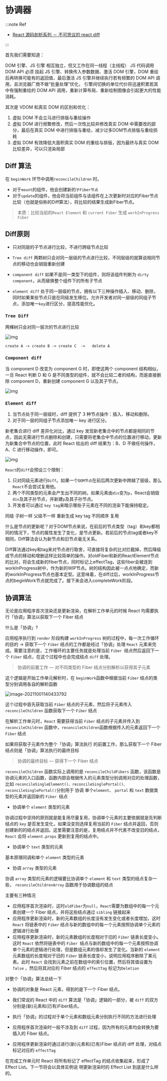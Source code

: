 # 协调器

:::note Ref

- [React 源码剖析系列 － 不可思议的 react diff](https://zhuanlan.zhihu.com/p/20346379)

:::



首先我们需要知道：

DOM 引擎、JS 引擎 相互独立，但又工作在同一线程（主线程）
JS 代码调用 DOM API 必须 挂起 JS 引擎、转换传入参数数据、激活 DOM 引擎，DOM 重绘后再转换可能有的返回值，最后激活 JS 引擎并继续执行若有频繁的 DOM API 调用，且浏览器厂商不做“批量处理”优化，
引擎间切换的单位代价将迅速积累若其中有强制重绘的 DOM API 调用，重新计算布局、重新绘制图像会引起更大的性能消耗。

其次是 VDOM 和真实 DOM 的区别和优化：

1. 虚拟 DOM 不会立马进行排版与重绘操作
2. 虚拟 DOM 进行频繁修改，然后一次性比较并修改真实 DOM 中需要改的部分，最后在真实 DOM 中进行排版与重绘，减少过多DOM节点排版与重绘损耗
3. 虚拟 DOM 有效降低大面积真实 DOM 的重绘与排版，因为最终与真实 DOM 比较差异，可以只渲染局部



## Diff 算法

在 `beginWork` 环节中调用`reconcileChildren` 时。

- 对于`mount`的组件，他会创建新的`子Fiber节点`
- 对于`update`的组件，他会将当前组件与该组件在上次更新时对应的Fiber节点比较（也就是俗称的Diff算法），将比较的结果生成新Fiber节点。

> 本质：比较当前的`React Element` 和 `current Fiber`   生成 `workInProgress Fiber`



## Diff原则

- 只对同层的子节点进行比较，不进行跨级节点比较

- `Tree diff` 两颗树只会对同一层级的节点进行比较，不同层级的就算说相同节点的移动也会销毁重新创建
- `component diff` 如果不是同一类型下的组件，则将该组件判断为 `dirty component`，从而替换整个组件下的所有子节点
- `element diff` 处于同一层级的节点，拥有以下三种操作插入、移动、删除，同时如果某些节点只是在同级发生移位。允许开发者对同一层级的同组子节点，添加唯一`key`进行区分，提高性能优化。

### `Tree Diff`

两棵树只会对同一层次的节点进行比较

![img](https://cdn.jsdelivr.net/gh/honjaychang/bp/fe/20211011155426.png)

`create A -> create B -> create C  ->   delete A`

### `Component diff`

当 component D 改变为 component G 时，即使这两个 component 结构相似，一旦 React 判断 D 和 G 是不同类型的组件，就不会比较二者的结构，而是直接删除 component D，重新创建 component G 以及其子节点。

![img](https://cdn.jsdelivr.net/gh/honjaychang/bp/fe/20211011155559.png)

### `Element diff`

1. 当节点处于同一层级时，diff 提供了 3 种节点操作：插入、移动和删除。
2. 对于同一层的同组子节点添加唯一 key 进行区分。

新老集合进行 diff 差异化对比，通过 key 发现新老集合中的节点都是相同的节点，因此无需进行节点删除和创建，只需要将老集合中节点的位置进行移动，更新为新集合中节点的位置，此时 React 给出的 diff 结果为：B、D 不做任何操作，A、C 进行移动操作，即可。

![img](https://cdn.jsdelivr.net/gh/honjaychang/bp/fe/20211011155933.png)

`React`的`diff`会预设三个限制：

1. 只对同级元素进行`Diff`。如果一个`DOM节点`在前后两次更新中跨越了层级，那么`React`不会尝试复用他。
2. 两个不同类型的元素会产生出不同的树。如果元素由`div`变为`p`，React会销毁`div`及其子孙节点，并新建`p`及其子孙节点。
3. 开发者可以通过 `key tag`来暗示哪些子元素在不同的渲染下能保持稳定。



同级  子树一样 父级不一样 重新生成	key tag 不同顺序 复用



什么是节点的更新呢？对于DOM节点来说，在前后的节点类型（tag）和key都相同的情况下，节点的属性发生了变化，是节点更新。若前后的节点tag或者key不相同，Diff算法会认为新节点和旧节点毫无关系。



Diff算法通过key和tag来对节点进行取舍，可直接将复杂的比对拦截掉，然后降级成节点的移动和增删这样比较简单的操作。对oldFiber和新的ReactElement节点的比对，将会生成新的fiber节点，同时标记上effectTag，这些fiber会被连到workInProgress树中，作为新的WIP节点。树的结构因此被一点点地确定，而新的workInProgress节点也基本定型。这意味着，在diff过后，workInProgress节点的beginWork节点就完成了。接下来会进入completeWork阶段。



## 协调算法

无论是应用程序首次渲染还是更新渲染，在解析工作单元的时候 React 均需要执行「协调」算法以获取下一个 Fiber 结点

什么是「协调」?

应用程序执行到 `render` 阶段构建 `workInProgress` 树的过程中，每一次工作循环的目的 -> 获取下一个 `Fiber` 结点的工作都是经过「协调」处理 `React` 元素来完成。需要注意的是，工作循环的主要任务就是处理当前 `Fiber `结点然后返回下一个 `Fiber` 结点，在这个过程中也会完成结点 `diff` 处理。

> 协调的前置工作 — 对不同类型的 Fiber 结点分别解析以获得其子元素

这个逻辑是开始工作单元解析时，在 `beginWork`函数中根据当前 `Fiber` 结点的类型分别调用各自的解析函数

![image-20211001140433792](https://cdn.jsdelivr.net/gh/honjaychang/bp/fe/20211001140433.png)

这个过程中首先获取当前 `Fiber` 结点的子元素，然后将子元素传入 `reconcileChildren` 函数获取下一个 `Fiber` 结点

在解析工作单元时，`React` 需要获得当前 `Fiber` 结点的子元素并传入到 `reconcileChildren` 函数中，`reconcileChildren`函数根据传入的元素返回下一个 `Fiber` 结点

如果将获取子元素作为整个「协调」算法执行 的前置工作，那么获取下一个 Fiber 结点则是「协调」算法执行的最终目标

> 协调的最终目标 — 获得下一个 Fiber 结点

`reconcileChildren` 函数实际上调用的是 `reconcileChildFibers` 函数，该函数是协调元素的入口函数，函数内部会根据传入的元素类型分别调用对应的处理函数，比如 `reconcileSingleElement()、reconcileSinglePortal()、reconcileSinglePortal()`分别用于 协调 单个`element`、 `portal` 和 `text` 数据类型的元素并返回新的 `Fiber `结点

- 协调单个 `element` 类型的元素

协调过程中坚持的原则就是能复用尽量复用，协调单个元素的主要依据就是先判断结点的 `key` 是否发生变化，如果没变则选择复用当前的 `Fiber` 结点并返回，否则创建新的的结点并返回。这里需要注意的是，复用结点并不代表不改变旧的结点，`React` 会将 `element.props` 更新到复用的结点中。

- 协调单个 `text` 类型的元素

基本原理同调和单个 `element` 类型的元素

- 协调 `array` 类型的元素

协调 `array` 类型的元素的逻辑要比协调单个 `element` 和 `text` 类型的结点复杂一些， `reconcileChildrenArray` 函数用于协调数组的结点

主要有三种情况

- 应用程序首次渲染时，这时`oldFiber`为`null`，`React`需要为数组中的每一个元素创建一个 Fiber 结点，并将这些结点通过 `sibling` 链接起来
- 应用程序更新渲染时，新的元素数组的长度没有发生变化或者长度增加，这时 `React` 将链表中的 `Fiber` 结点与新的数组中的每一个元素按照协调单个元素的逻辑进行处理
- 应用程序更新渲染时，新的元素数组的长度相对于旧的 `Fiber` 链表长度变小。这时 `React` 依然将链表中的 `Fiber `结点与新的数组中的每一个元素按照协调单个元素的逻辑进行处理，但是数组元素的值却发生了变化。当新的 `element` 元素数组的长度相对于旧的 `Fiber` 链表长度变小，说明应用程序删除了某元素。此时 `React` 会找到元素之前在数组中的索引位置，然后将其值设置为 `false` ，然后将其对应的 Fiber 结点的 `effectTag` 标记为`Deletion`

对整个「协调」算法总结一下

- 协调的对象是 React 元素，得到的是下一个 Fiber 结点。

- 我们常说的 React 中的 `diff` 算法是「协调」逻辑的一部分，被 `diff` 的双方分别是(新)元素和(已有)Fiber结点。
- 执行「协调」的过程对于单个元素和数组元素分别执行不同的方法进行处理
- 应用程序首次渲染时一般不涉及到 `diff` 过程，因为所有的元素均会转换为要插入的 Fiber 结点。
- 应用程序更新渲染时通过进行(新)元素和(已有)Fiber 结点的 diff 处理，对结点标记对应的 `effectTag`

在完成工作单元时 React 将所有标记了 effectTag 的结点收集起来，形成了 Effect List。下一节将会以具体实例说 明更新渲染时的 Effect List 到底是什么样的。


